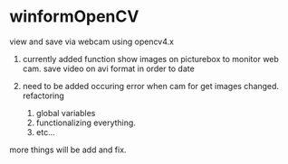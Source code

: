 # winformOpenCV
view and save via webcam using opencv4.x


1. currently added function
    show images on picturebox to monitor web cam.
    save video on avi format in order to date
    
2. need to be added
    occuring error when cam for get images changed.
    refactoring
      1. global variables
      2. functionalizing everything.
      3. etc...
      
      
     
more things will be add and fix.
